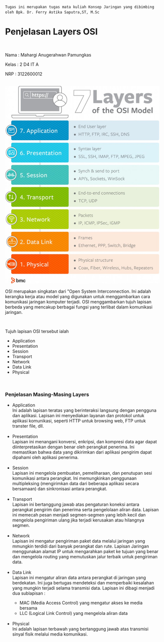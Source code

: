 
`Tugas ini merupakan tugas mata kuliah Konsep Jaringan yang dibimbing oleh Bpk. Dr. Ferry Astika Saputra,ST, M.Sc`

<h1>Penjelasan Layers OSI</h1>

</br>

<p>Nama  : Mahargi Anugerahwan Pamungkas</p>
<p>Kelas : 2 D4 IT A</p>
<p>NRP   : 3122600012</p>

</br>

<div style="text-align:center">
  <img src="../assets/osiLayer.jpg"/>
</div>

<p>OSI merupakan singkatan dari "Open System Interconnection. Ini adalah kerangka kerja atau model yang digunakan untuk menggambarkan cara komunikasi jaringan komputer terjadi. OSI menggambarkan tujuh lapisan berbeda yang mencakup berbagai fungsi yang terlibat dalam komunikasi jaringan.</p>

</br>

<p>Tujuh lapisan OSI tersebut ialah</p>
<ul>
  <li>Application</li>
  <li>Presentation</li>
  <li>Session</li>
  <li>Transport</li>
  <li>Network</li>
  <li>Data Link</li>
  <li>Physical</li>
</ul>

</br>

<h3>Penjelasan Masing-Masing Layers</h3>

<ul>
  <li>
    Application 
    <div>
      Ini adalah lapisan teratas yang berinteraksi langsung dengan pengguna dan aplikasi. Lapisan ini menyediakan layanan dan protokol untuk aplikasi komunikasi, seperti HTTP untuk browsing web, FTP untuk transter file, dll.
    </div>
  </li>
  </br>
  <li>
    Presentation 
    <div>
      Lapisan ini menangani konversi, enkripsi, dan kompresi data agar dapat diinterpretasikan dengan benar oleh perangkat penerima. Ini memastikan bahwa data yang dikirimkan dari aplikasi pengirim dapat dipahami oleh aplikasi penerima.
    </div>
  </li>
  </br>
  <li>
    Session 
    <div>
      Lapisan ini mengelola pembuatan, pemeliharaan, dan penutupan sesi komunikasi antara perangkat. Ini memungkinkan penggunaan multipleksing (mengirimkan data dari beberapa aplikasi secara bersamaan) dan sinkronisasi antara perangkat. 
    </div>
  </li>
  </br>
  <li>
    Transport 
    <div>
      Lapisan ini bertanggung jawab atas pengaturan koneksi antara perangkat pengirim dan penerima serta pengelolaan aliran data. Lapisan ini memecah pesan menjadi segmen-segmen yang lebih kecil dan mengelola pengiriman ulang jika terjadi kerusakan atau hilangnya segmen.
    </div>
  </li>
  </br>
  <li>
    Network 
    <div>
      Lapisan ini mengatur pengiriman paket data melalui jaringan yang mmungkin terdidi dari banyak perangkat dan rute. Lapisan Jaringan menggunakan alamat IP untuk mengarahkan paket ke tujuan yang benar dan mengelola routing yang memutuskan jalur terbaik untuk pengiriman data.
    </div>
  </li>
  </br>
  <li>
    Data Link 
    <div>
      Lapisan ini mengatur aliran data antara perangkat di jaringan yang berdekatan. Ini juga bertugas mendeteksi dan memperbaiki kesalahan yang mungkin terjadi selama transmisi data. Lapisan ini dibagi menjadi dua sublapisan : 
      <ul>
        <li>MAC (Media Access Control) yang mengatur akses ke media bersama</li>
        <li>LLC (Logical Link Control) yang mengelola aliran data</li>
      </ul>
    </div>
  </li>
  </br>
  <li>
    Physical 
    <div>
    Ini adalah lapisan terbawah yang bertanggung jawab atas transmisi sinyal fisik melalui media komunikasi.
    </div>
  </li>
</ul>

